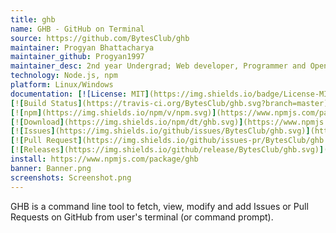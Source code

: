 ```yaml
---
title: ghb
name: GHB - GitHub on Terminal
source: https://github.com/BytesClub/ghb
maintainer: Progyan Bhattacharya
maintainer_github: Progyan1997
maintainer_desc: 2nd year Undergrad; Web developer, Programmer and Open Source Contributor
technology: Node.js, npm
platform: Linux/Windows
documentation: [![License: MIT](https://img.shields.io/badge/License-MIT-yellow.svg)](https://raw.githubusercontent.com/BytesClub/ghb/master/LICENSE)
[![Build Status](https://travis-ci.org/BytesClub/ghb.svg?branch=master)](https://travis-ci.org/BytesClub/ghb)
[![npm](https://img.shields.io/npm/v/npm.svg)](https://www.npmjs.com/package/ghb)
[![Download](https://img.shields.io/npm/dt/ghb.svg)](https://www.npmjs.com/package/ghb)
[![Issues](https://img.shields.io/github/issues/BytesClub/ghb.svg)](https://github.com/BytesClub/ghb/issues)
[![Pull Request](https://img.shields.io/github/issues-pr/BytesClub/ghb.svg)](https://github.com/BytesClub/ghb/pulls)
[![Releases](https://img.shields.io/github/release/BytesClub/ghb.svg)](https://github.com/BytesClub/ghb/releases)
install: https://www.npmjs.com/package/ghb
banner: Banner.png
screenshots: Screenshot.png
---
```


GHB is a command line tool to fetch, view, modify and add Issues or Pull Requests on GitHub from user's terminal (or command prompt).

